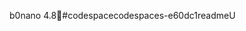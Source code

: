 b0nano 4.8              #  codespace                               codespaces-e60dc1                       readme                                                                                                                                                                                                                                                                                                                                                                                                                                                                                                                                                                                                                                                                                                                                                                                                                                                                                                                             U                